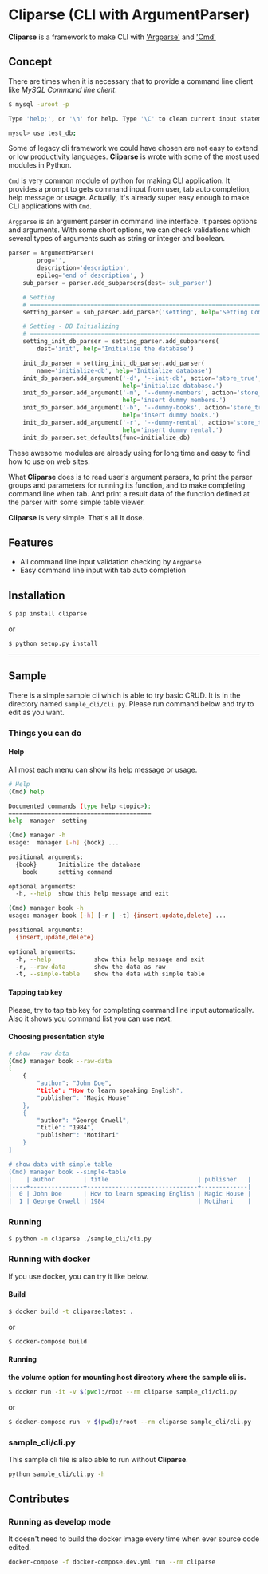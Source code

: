 # Cliparse (CLI with ArgumentParser)
__Cliparse__ is a framework to make CLI with ['Argparse'](https://docs.python.org/3/howto/argparse.html) and ['Cmd'](https://docs.python.org/3/library/cmd.html)  

## Concept
There are times when it is necessary that to provide a command line client like _MySQL Command line client_.
```bash
$ mysql -uroot -p

Type 'help;', or '\h' for help. Type '\C' to clean current input statement.

mysql> use test_db;
```
Some of legacy cli framework we could have chosen are not easy to extend or low productivity languages. __Cliparse__ is wrote with some of the most used modules in Python. 

`Cmd` is very common module of python for making CLI application. It provides a prompt to gets command input from user, tab auto completion, help message or usage. Actually, It's already super easy enough to make CLI applications with `Cmd`.

`Argparse` is an argument parser in command line interface. It parses options and arguments. With some short options, we can check validations which several types of arguments such as string or integer and boolean.
```python
parser = ArgumentParser(
        prog='',
        description='description',
        epilog='end of description', )
    sub_parser = parser.add_subparsers(dest='sub_parser')

    # Setting
    # ==========================================================================
    setting_parser = sub_parser.add_parser('setting', help='Setting Command')

    # Setting - DB Initializing
    # ==========================================================================
    setting_init_db_parser = setting_parser.add_subparsers(
        dest='init', help='Initialize the database')

    init_db_parser = setting_init_db_parser.add_parser(
        name='initialize-db', help='Initialize database')
    init_db_parser.add_argument('-d', '--init-db', action='store_true',
                                help='initialize database.')
    init_db_parser.add_argument('-m', '--dummy-members', action='store_true',
                                help='insert dummy members.')
    init_db_parser.add_argument('-b', '--dummy-books', action='store_true',
                                help='insert dummy books.')
    init_db_parser.add_argument('-r', '--dummy-rental', action='store_true',
                                help='insert dummy rental.')
    init_db_parser.set_defaults(func=initialize_db)
```
These awesome modules are already using for long time and easy to find how to use on web sites.

What __Cliparse__ does is to read user's argument parsers, to print the parser groups and parameters for running its function, and to make completing command line when tab. And print a result data of the function defined at the parser with some simple table viewer.

__Cliparse__ is very simple. That's all It dose.

## Features
* All command line input validation checking by `Argparse`
* Easy command line input with tab auto completion

## Installation 
```bash
$ pip install cliparse
```
or
```bash
$ python setup.py install
```
---

## Sample
There is a simple sample cli which is able to try basic CRUD. It is in the directory named `sample_cli/cli.py`. Please run command below and try to edit as you want.
### Things you can do
#### Help
All most each menu can show its help message or usage. 
```bash
# Help
(Cmd) help

Documented commands (type help <topic>):
========================================
help  manager  setting
```
```bash
(Cmd) manager -h
usage:  manager [-h] {book} ...

positional arguments:
  {book}      Initialize the database
    book      setting command

optional arguments:
  -h, --help  show this help message and exit
```
```bash
(Cmd) manager book -h
usage: manager book [-h] [-r | -t] {insert,update,delete} ...

positional arguments:
  {insert,update,delete}

optional arguments:
  -h, --help            show this help message and exit
  -r, --raw-data        show the data as raw
  -t, --simple-table    show the data with simple table
```

#### Tapping tab key 
Please, try to tap tab key for completing command line input automatically. Also it shows you command list you can use next. 

#### Choosing presentation style 
````bash
# show --raw-data
(Cmd) manager book --raw-data
[
    {
        "author": "John Doe",
        "title": "How to learn speaking English",
        "publisher": "Magic House"
    },
    {
        "author": "George Orwell",
        "title": "1984",
        "publisher": "Motihari"
    }
]

# show data with simple table
(Cmd) manager book --simple-table
|    | author        | title                         | publisher   |
|----+---------------+-------------------------------+-------------|
|  0 | John Doe      | How to learn speaking English | Magic House |
|  1 | George Orwell | 1984                          | Motihari    |
````
### Running 
```bash
$ python -m cliparse ./sample_cli/cli.py 
```

### Running with docker
If you use docker, you can try it like below. 
#### Build
```bash
$ docker build -t cliparse:latest .
``` 
or
```bash
$ docker-compose build
```
#### Running
**the volume option for mounting host directory where the sample cli is.** 
```bash
$ docker run -it -v $(pwd):/root --rm cliparse sample_cli/cli.py 
```
or
```bash
$ docker-compose run -v $(pwd):/root --rm cliparse sample_cli/cli.py
```

### sample_cli/cli.py
This sample cli file is also able to run without __Cliparse__. 
```bash
python sample_cli/cli.py -h
```


## Contributes
### Running as develop mode
It doesn't need to build the docker image every time when ever source code edited. 
```bash
docker-compose -f docker-compose.dev.yml run --rm cliparse
```

